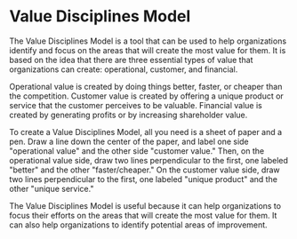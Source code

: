 # Value Disciplines Model



The Value Disciplines Model is a tool that can be used to help organizations identify and focus on the areas that will create the most value for them. It is based on the idea that there are three essential types of value that organizations can create: operational, customer, and financial. 

Operational value is created by doing things better, faster, or cheaper than the competition. Customer value is created by offering a unique product or service that the customer perceives to be valuable. Financial value is created by generating profits or by increasing shareholder value. 

To create a Value Disciplines Model, all you need is a sheet of paper and a pen. Draw a line down the center of the paper, and label one side "operational value" and the other side "customer value." Then, on the operational value side, draw two lines perpendicular to the first, one labeled "better" and the other "faster/cheaper." On the customer value side, draw two lines perpendicular to the first, one labeled "unique product" and the other "unique service." 

The Value Disciplines Model is useful because it can help organizations to focus their efforts on the areas that will create the most value for them. It can also help organizations to identify potential areas of improvement.